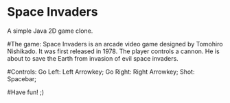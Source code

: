 # Space Invaders
A simple Java 2D game clone.

#The game:
Space Invaders is an arcade video game designed by Tomohiro Nishikado. It was first released in 1978. The player controls a cannon. He is about to save the Earth from invasion of evil space invaders.

#Controls:
Go Left: Left Arrowkey;
Go Right: Right Arrowkey;
Shot: Spacebar;


#Have fun! ;)